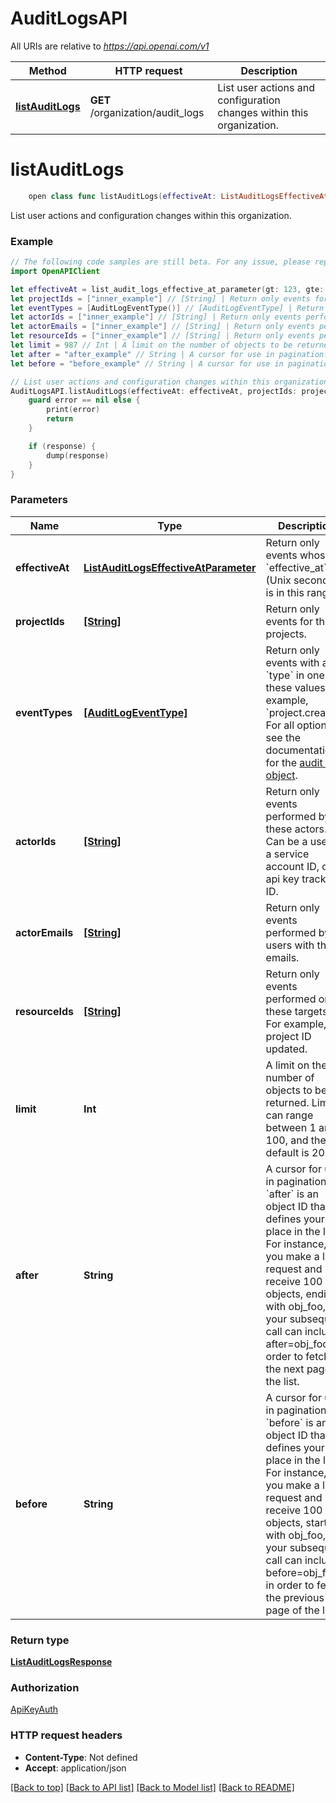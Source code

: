 # AuditLogsAPI

All URIs are relative to *https://api.openai.com/v1*

Method | HTTP request | Description
------------- | ------------- | -------------
[**listAuditLogs**](AuditLogsAPI.md#listauditlogs) | **GET** /organization/audit_logs | List user actions and configuration changes within this organization.


# **listAuditLogs**
```swift
    open class func listAuditLogs(effectiveAt: ListAuditLogsEffectiveAtParameter? = nil, projectIds: [String]? = nil, eventTypes: [AuditLogEventType]? = nil, actorIds: [String]? = nil, actorEmails: [String]? = nil, resourceIds: [String]? = nil, limit: Int? = nil, after: String? = nil, before: String? = nil, completion: @escaping (_ data: ListAuditLogsResponse?, _ error: Error?) -> Void)
```

List user actions and configuration changes within this organization.

### Example
```swift
// The following code samples are still beta. For any issue, please report via http://github.com/OpenAPITools/openapi-generator/issues/new
import OpenAPIClient

let effectiveAt = list_audit_logs_effective_at_parameter(gt: 123, gte: 123, lt: 123, lte: 123) // ListAuditLogsEffectiveAtParameter | Return only events whose `effective_at` (Unix seconds) is in this range. (optional)
let projectIds = ["inner_example"] // [String] | Return only events for these projects. (optional)
let eventTypes = [AuditLogEventType()] // [AuditLogEventType] | Return only events with a `type` in one of these values. For example, `project.created`. For all options, see the documentation for the [audit log object](/docs/api-reference/audit-logs/object). (optional)
let actorIds = ["inner_example"] // [String] | Return only events performed by these actors. Can be a user ID, a service account ID, or an api key tracking ID. (optional)
let actorEmails = ["inner_example"] // [String] | Return only events performed by users with these emails. (optional)
let resourceIds = ["inner_example"] // [String] | Return only events performed on these targets. For example, a project ID updated. (optional)
let limit = 987 // Int | A limit on the number of objects to be returned. Limit can range between 1 and 100, and the default is 20.  (optional) (default to 20)
let after = "after_example" // String | A cursor for use in pagination. `after` is an object ID that defines your place in the list. For instance, if you make a list request and receive 100 objects, ending with obj_foo, your subsequent call can include after=obj_foo in order to fetch the next page of the list.  (optional)
let before = "before_example" // String | A cursor for use in pagination. `before` is an object ID that defines your place in the list. For instance, if you make a list request and receive 100 objects, starting with obj_foo, your subsequent call can include before=obj_foo in order to fetch the previous page of the list.  (optional)

// List user actions and configuration changes within this organization.
AuditLogsAPI.listAuditLogs(effectiveAt: effectiveAt, projectIds: projectIds, eventTypes: eventTypes, actorIds: actorIds, actorEmails: actorEmails, resourceIds: resourceIds, limit: limit, after: after, before: before) { (response, error) in
    guard error == nil else {
        print(error)
        return
    }

    if (response) {
        dump(response)
    }
}
```

### Parameters

Name | Type | Description  | Notes
------------- | ------------- | ------------- | -------------
 **effectiveAt** | [**ListAuditLogsEffectiveAtParameter**](.md) | Return only events whose &#x60;effective_at&#x60; (Unix seconds) is in this range. | [optional] 
 **projectIds** | [**[String]**](String.md) | Return only events for these projects. | [optional] 
 **eventTypes** | [**[AuditLogEventType]**](AuditLogEventType.md) | Return only events with a &#x60;type&#x60; in one of these values. For example, &#x60;project.created&#x60;. For all options, see the documentation for the [audit log object](/docs/api-reference/audit-logs/object). | [optional] 
 **actorIds** | [**[String]**](String.md) | Return only events performed by these actors. Can be a user ID, a service account ID, or an api key tracking ID. | [optional] 
 **actorEmails** | [**[String]**](String.md) | Return only events performed by users with these emails. | [optional] 
 **resourceIds** | [**[String]**](String.md) | Return only events performed on these targets. For example, a project ID updated. | [optional] 
 **limit** | **Int** | A limit on the number of objects to be returned. Limit can range between 1 and 100, and the default is 20.  | [optional] [default to 20]
 **after** | **String** | A cursor for use in pagination. &#x60;after&#x60; is an object ID that defines your place in the list. For instance, if you make a list request and receive 100 objects, ending with obj_foo, your subsequent call can include after&#x3D;obj_foo in order to fetch the next page of the list.  | [optional] 
 **before** | **String** | A cursor for use in pagination. &#x60;before&#x60; is an object ID that defines your place in the list. For instance, if you make a list request and receive 100 objects, starting with obj_foo, your subsequent call can include before&#x3D;obj_foo in order to fetch the previous page of the list.  | [optional] 

### Return type

[**ListAuditLogsResponse**](ListAuditLogsResponse.md)

### Authorization

[ApiKeyAuth](../README.md#ApiKeyAuth)

### HTTP request headers

 - **Content-Type**: Not defined
 - **Accept**: application/json

[[Back to top]](#) [[Back to API list]](../README.md#documentation-for-api-endpoints) [[Back to Model list]](../README.md#documentation-for-models) [[Back to README]](../README.md)

